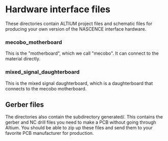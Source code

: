 # Hardware interface files

These directories contain ALTIUM project files and schematic files for
producing your own version of the NASCENCE interface hardware. 


### mecobo_motherboard

This is the "motherboard", which we call "mecobo". It can connect to the material directly.

### mixed_signal_daughterboard

This is the mixed signal daughterboard, which is a daughterboard that connects to the mecobo motherboard.

## Gerber files

The directories also contain the subdirectory generated/. This contains the
gerber and NC drill files you need to make a PCB without going through Altium.
You should be able to zip up these files and send them to your favorite PCB
manufacturer for production.
